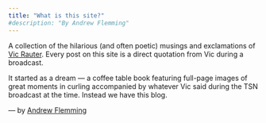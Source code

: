 ```yaml
---
title: "What is this site?"
#description: "By Andrew Flemming"
---
```


A collection of the hilarious (and often poetic) musings and exclamations of [Vic Rauter](https://en.wikipedia.org/wiki/Vic_Rauter). Every post on this site is a direct quotation from Vic during a broadcast.

It started as a dream — a coffee table book featuring full-page images of great moments in curling accompanied by whatever Vic said during the TSN broadcast at the time. Instead we have this blog.

— by [Andrew Flemming](https://andrewflemming.net)